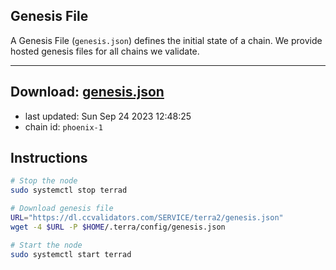 ## Genesis File
A Genesis File (`genesis.json`) defines the initial state of a chain. We provide hosted genesis files for all chains we validate.

---
**Download: [genesis.json](https://dl.ccvalidators.com/SERVICE/terra2/genesis.json)**
---

- last updated: Sun Sep 24 2023 12:48:25
- chain id: `phoenix-1`

## Instructions
```sh
# Stop the node
sudo systemctl stop terrad

# Download genesis file
URL="https://dl.ccvalidators.com/SERVICE/terra2/genesis.json"
wget -4 $URL -P $HOME/.terra/config/genesis.json

# Start the node
sudo systemctl start terrad
```

